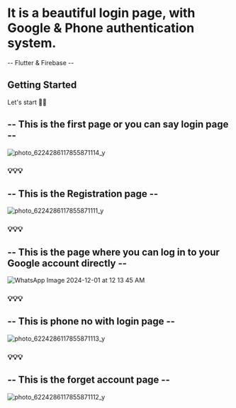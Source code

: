 # It is a beautiful login page, with Google & Phone authentication system.

-- Flutter & Firebase -- 

## Getting Started

Let's start 🚀🚀

<h2>-- This is the first page or you can say login page -- </h2>



![photo_6224286117855871114_y](https://github.com/user-attachments/assets/4e32a2a2-b3d1-423c-a0a6-c1d4c0f2dc6c)

<h3 >
 💡💡💡

</h3>
<h2>-- This is the Registration page --</h2>



![photo_6224286117855871111_y](https://github.com/user-attachments/assets/9c106b84-a734-490b-81eb-f20fa60e4850)


<h3 >
 💡💡💡

</h3>
<h2>-- This is the page where you can log in to your Google account directly --</h2>





![WhatsApp Image 2024-12-01 at 12 13 45 AM](https://github.com/user-attachments/assets/bb186949-bfab-4330-9eef-dfa613ce5458)

<h3 >
 💡💡💡

</h3>
<h2>-- This is phone no with login page --</h2>



![photo_6224286117855871113_y](https://github.com/user-attachments/assets/a3306e93-1ee6-47ad-a4ab-39bbd4e37191)


<h3 >
 💡💡💡

</h3>
<h2>-- This is the forget account page --</h2>





![photo_6224286117855871112_y](https://github.com/user-attachments/assets/ede954a1-43ac-49d9-9f90-cdb110f71d93)






